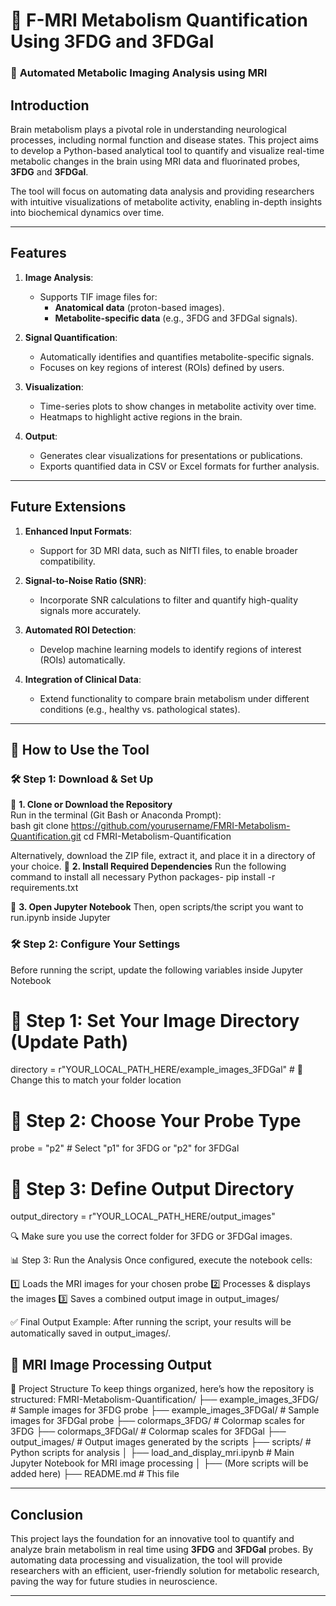 # 🧬 **F-MRI Metabolism Quantification Using 3FDG and 3FDGal**  
### 🔬 **Automated Metabolic Imaging Analysis using MRI**  
## **Introduction**
Brain metabolism plays a pivotal role in understanding neurological processes, including normal function and disease states. This project aims to develop a Python-based analytical tool to quantify and visualize real-time metabolic changes in the brain using MRI data and fluorinated probes, **3FDG** and **3FDGal**.

The tool will focus on automating data analysis and providing researchers with intuitive visualizations of metabolite activity, enabling in-depth insights into biochemical dynamics over time.

---

## **Features**
1. **Image Analysis**:
   - Supports TIF image files for:
     - **Anatomical data** (proton-based images).
     - **Metabolite-specific data** (e.g., 3FDG and 3FDGal signals).

2. **Signal Quantification**:
   - Automatically identifies and quantifies metabolite-specific signals.
   - Focuses on key regions of interest (ROIs) defined by users.

3. **Visualization**:
   - Time-series plots to show changes in metabolite activity over time.
   - Heatmaps to highlight active regions in the brain.

4. **Output**:
   - Generates clear visualizations for presentations or publications.
   - Exports quantified data in CSV or Excel formats for further analysis.

---

## **Future Extensions**
1. **Enhanced Input Formats**:
   - Support for 3D MRI data, such as NIfTI files, to enable broader compatibility.

2. **Signal-to-Noise Ratio (SNR)**:
   - Incorporate SNR calculations to filter and quantify high-quality signals more accurately.

3. **Automated ROI Detection**:
   - Develop machine learning models to identify regions of interest (ROIs) automatically.

4. **Integration of Clinical Data**:
   - Extend functionality to compare brain metabolism under different conditions (e.g., healthy vs. pathological states).

---
## 🎯 **How to Use the Tool**  
### 🛠 **Step 1: Download & Set Up**  
🔹 **1. Clone or Download the Repository**  
Run in the terminal (Git Bash or Anaconda Prompt):  
bash
git clone https://github.com/yourusername/FMRI-Metabolism-Quantification.git
cd FMRI-Metabolism-Quantification

Alternatively, download the ZIP file, extract it, and place it in a directory of your choice.
🔹 **2.  Install Required Dependencies** 
Run the following command to install all necessary Python packages- pip install -r requirements.txt

🔹 **3.  Open Jupyter Notebook** 
Then, open scripts/the script you want to run.ipynb inside Jupyter

### 🛠 **Step 2: Configure Your Settings** 
Before running the script, update the following variables inside Jupyter Notebook
# 📝 Step 1: Set Your Image Directory (Update Path)
directory = r"YOUR_LOCAL_PATH_HERE/example_images_3FDGal"  # 🔄 Change this to match your folder location

# 🎯 Step 2: Choose Your Probe Type
probe = "p2"  # Select "p1" for 3FDG or "p2" for 3FDGal

# 📂 Step 3: Define Output Directory
output_directory = r"YOUR_LOCAL_PATH_HERE/output_images"

🔍 Make sure you use the correct folder for 3FDG or 3FDGal images.

📊 Step 3: Run the Analysis
Once configured, execute the notebook cells:

1️⃣ Loads the MRI images for your chosen probe
2️⃣ Processes & displays the images
3️⃣ Saves a combined output image in output_images/

✅ Final Output Example:
After running the script, your results will be automatically saved in output_images/.

🔹 MRI Image Processing Output
---

📂 Project Structure
To keep things organized, here’s how the repository is structured:
FMRI-Metabolism-Quantification/
├── example_images_3FDG/        # Sample images for 3FDG probe
├── example_images_3FDGal/      # Sample images for 3FDGal probe
├── colormaps_3FDG/             # Colormap scales for 3FDG
├── colormaps_3FDGal/           # Colormap scales for 3FDGal
├── output_images/              # Output images generated by the scripts
├── scripts/                    # Python scripts for analysis
│   ├── load_and_display_mri.ipynb   # Main Jupyter Notebook for MRI image processing
│   ├── (More scripts will be added here)
├── README.md                   # This file


---
## **Conclusion**
This project lays the foundation for an innovative tool to quantify and analyze brain metabolism in real time using **3FDG** and **3FDGal** probes. By automating data processing and visualization, the tool will provide researchers with an efficient, user-friendly solution for metabolic research, paving the way for future studies in neuroscience.

---

